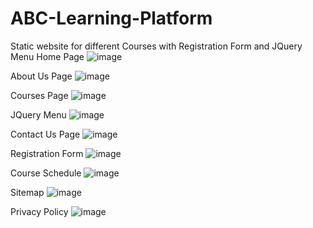 # ABC-Learning-Platform
Static website for different Courses with Registration Form and JQuery Menu
Home Page
![image](https://github.com/user-attachments/assets/f6280e61-fe92-4615-91c1-cc4a2a66d474)

About Us Page
![image](https://github.com/user-attachments/assets/0543150f-30c1-4c68-8aea-05541e9fc0f9)

Courses Page
![image](https://github.com/user-attachments/assets/63f496cd-728a-40ca-b35f-394f6e0367df)

JQuery Menu
![image](https://github.com/user-attachments/assets/f196f241-0f5a-481e-b219-37262eb23430)

Contact Us Page
![image](https://github.com/user-attachments/assets/f98930a0-fb3a-402f-9b36-bb7f743d698c)

Registration Form
![image](https://github.com/user-attachments/assets/2b5e1ea7-cdec-474d-b376-57d30a72245f)

Course Schedule
![image](https://github.com/user-attachments/assets/8da3195d-677e-4711-a4be-16544f14c8f4)

Sitemap
![image](https://github.com/user-attachments/assets/c5c3e9bb-cc25-40f5-b23c-6b22168d638e)

Privacy Policy
![image](https://github.com/user-attachments/assets/cf5ca644-0166-4140-b72f-7c85930c1bbe)


